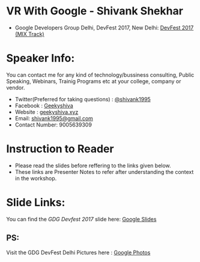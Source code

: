 # VR With Google - Shivank Shekhar

- Google Developers Group Delhi, DevFest 2017, New Delhi: [DevFest 2017 (MIX Track)](https://www.meetup.com/GDGNewDelhi/events/243302149/)

# Speaker Info: 

You can contact me for any kind of technology/bussiness consulting, Public Speaking, Webinars, Trainig Programs etc at your college, company or vendor.

- Twitter(Preferred for taking questions) : [@shivank1995](https://twitter.com/shivank1995)
- Facebook : [Geekyshiva](https://www.facebook.com/geekyshiva)
- Website : [geekyshiva.xyz](http://geekyshiva.xyz/)
- Email: [shivank1995@gmail.com](shivank1995@gmail.com)
- Contact Number: 9005639309


# Instruction to Reader

- Please read the slides before reffering to the links given below.
- These links are Presenter Notes to refer after understanding the context in the workshop.

# Slide Links:

You can find the *GDG Devfest 2017* slide here: [Google Slides](https://docs.google.com/presentation/d/1qLIiCai2A67KCLof-m1tcQPYvZWE6kgydiYv-yJu8Fw/edit?usp=sharing)


## PS:
Visit the GDG DevFest Delhi Pictures here : [Google Photos](https://photos.app.goo.gl/S61XUae3nDlHnxH42)
